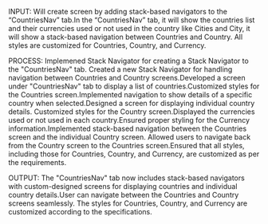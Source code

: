 INPUT:
   Will create screen by adding stack-based navigators to the “CountriesNav” tab.In the “CountriesNav” tab, it will show the countries list and their currencies used or not used in the country like Cities and City, it will show a stack-based navigation between Countries and Country. All styles are customized for Countries, Country, and Currency.

PROCESS:
   Implemened Stack Navigator for creating a Stack Navigator to the "CountriesNav" tab. Created a new Stack Navigator for handling navigation between Countries and Country screens.Developed a screen under "CountriesNav" tab to display a list of countries.Customized styles for the Countries screen.Implemented navigation to show details of a specific country when selected.Designed a screen for displaying individual country details.
Customized styles for the Country screen.Displayed the currencies used or not used in each country.Ensured proper styling for the Currency information.Implemented stack-based navigation between the Countries screen and the individual Country screen. Allowed users to navigate back from the Country screen to the Countries screen.Ensured that all styles, including those for Countries, Country, and Currency, are customized as per the requirements.

OUTPUT:
   The "CountriesNav" tab now includes stack-based navigators with custom-designed screens for displaying countries and individual country details.User can navigate between the Countries and Country screens seamlessly.
The styles for Countries, Country, and Currency are customized according to the specifications.

